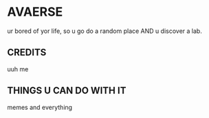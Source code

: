 # AVAERSE
ur bored of yor life, so u go do a random place AND u discover a lab.

## CREDITS
uuh me

## THINGS U CAN DO WITH IT
memes and everything
